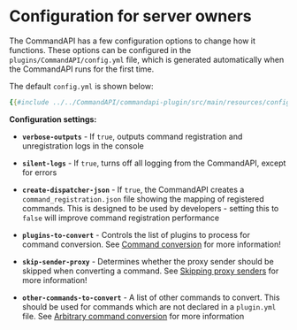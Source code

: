 # Configuration for server owners

The CommandAPI has a few configuration options to change how it functions. These options can be configured in the `plugins/CommandAPI/config.yml` file, which is generated automatically when the CommandAPI runs for the first time.

The default `config.yml` is shown below:

```yaml
{{#include ../../CommandAPI/commandapi-plugin/src/main/resources/config.yml}}
```

**Configuration settings:**

- **`verbose-outputs`** - If `true`, outputs command registration and unregistration logs in the console


- **`silent-logs`** - If `true`, turns off all logging from the CommandAPI, except for errors


- **`create-dispatcher-json`** - If `true`, the CommandAPI creates a `command_registration.json` file showing the mapping of registered commands. This is designed to be used by developers - setting this to `false` will improve command registration performance


- **`plugins-to-convert`** - Controls the list of plugins to process for command conversion. See [Command conversion](./conversionforowners.md) for more information!


- **`skip-sender-proxy`** - Determines whether the proxy sender should be skipped when converting a command. See [Skipping proxy senders](./skippingproxysenders.md) for more information!


- **`other-commands-to-convert`** - A list of other commands to convert. This should be used for commands which are not declared in a `plugin.yml` file. See [Arbitrary command conversion](./conversionforownerssingle.md#arbitrary-command-conversion) for more information